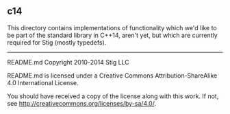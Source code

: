 ## c14

This directory contains implementations of functionality which we'd like to be part of the standard library in C++14, aren't yet, but which are currently required for Stig (mostly typedefs).

-----

README.md Copyright 2010-2014 Stig LLC

README.md is licensed under a Creative Commons Attribution-ShareAlike 4.0 International License.

You should have received a copy of the license along with this work. If not, see <http://creativecommons.org/licenses/by-sa/4.0/>.
